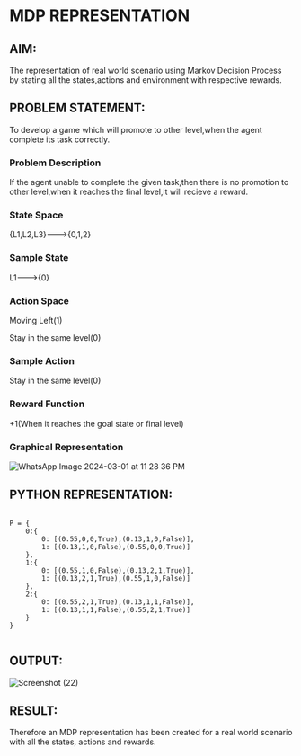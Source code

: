 # MDP REPRESENTATION

## AIM:
The representation of real world scenario using Markov Decision Process by stating all the states,actions and environment with respective rewards.

## PROBLEM STATEMENT:
To develop a game which will promote to other level,when the agent complete its task correctly.
### Problem Description
If the agent unable to complete the given task,then there is no promotion to other level,when it reaches the final level,it will recieve a reward.

### State Space
{L1,L2,L3}--->{0,1,2}
### Sample State
L1--->{0}

### Action Space
Moving Left(1)

Stay in the same level(0)

### Sample Action
Stay in the same level(0)

### Reward Function
+1(When it reaches the goal state or final level)

### Graphical Representation
![WhatsApp Image 2024-03-01 at 11 28 36 PM](https://github.com/charansai0/mdp-representation/assets/94296221/01fe0484-5538-481b-ac35-a5b4c8a87f60)


## PYTHON REPRESENTATION:
~~~

P = {
    0:{
        0: [(0.55,0,0,True),(0.13,1,0,False)],
        1: [(0.13,1,0,False),(0.55,0,0,True)]
    },
    1:{
        0: [(0.55,1,0,False),(0.13,2,1,True)],
        1: [(0.13,2,1,True),(0.55,1,0,False)]
    },
    2:{
        0: [(0.55,2,1,True),(0.13,1,1,False)],
        1: [(0.13,1,1,False),(0.55,2,1,True)]
    }
}


~~~

## OUTPUT:
![Screenshot (22)](https://github.com/charansai0/mdp-representation/assets/94296221/6759e785-47d5-4b9c-84b4-31917db3218f)



## RESULT:
Therefore an MDP representation has been created for a real world scenario with all the states, actions and rewards.
